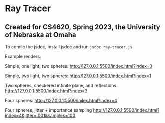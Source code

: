 # Ray Tracer 
## Created for CS4620, Spring 2023, the University of Nebraska at Omaha

To comile the jsdoc, install jsdoc and run `jsdoc ray-tracer.js`

Example renders:

Simple, one light, two spheres:
http://127.0.0.1:5500/index.html?index=0

Simple, two light, two spheres:
http://127.0.0.1:5500/index.html?index=1

Two spheres, checkered infinite plane, and reflections
http://127.0.0.1:5500/index.html?index=3

Four spheres:
http://127.0.0.1:5500/index.html?index=4

Four spheres, jitter + importance sampling
http://127.0.0.1:5500/index.html?index=4&jitter=.001&samples=100



